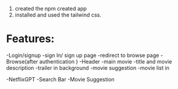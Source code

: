 1) created the npm created app
2) installed and used the tailwind css.


# Features:
-Login/signup
  -sign In/ sign up page
  -redirect to browse page
-Browse(after authentication )
     -Header
     -main movie
         -title and movie description
         -trailer in background
         -movie suggestion
               -movie list in 

-NetflixGPT
  -Search Bar
  -Movie Suggestion               